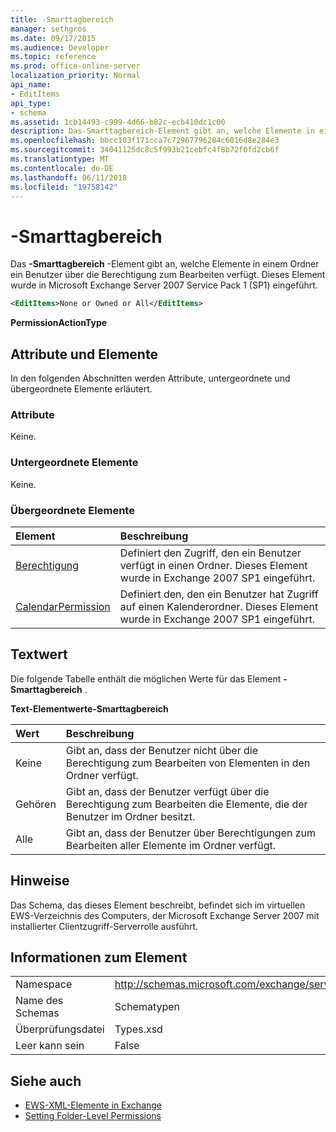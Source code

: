 ```yaml
---
title: -Smarttagbereich
manager: sethgros
ms.date: 09/17/2015
ms.audience: Developer
ms.topic: reference
ms.prod: office-online-server
localization_priority: Normal
api_name:
- EditItems
api_type:
- schema
ms.assetid: 1cb14493-c999-4d66-b82c-ecb410dc1c00
description: Das-Smarttagbereich-Element gibt an, welche Elemente in einem Ordner ein Benutzer über die Berechtigung zum Bearbeiten verfügt. Dieses Element wurde in Microsoft Exchange Server 2007 Service Pack 1 (SP1) eingeführt.
ms.openlocfilehash: bbcc103f171cca7c72967796284c6016d8e284e3
ms.sourcegitcommit: 34041125dc8c5f993b21cebfc4f8b72f0fd2cb6f
ms.translationtype: MT
ms.contentlocale: de-DE
ms.lasthandoff: 06/11/2018
ms.locfileid: "19758142"
---
```

# <a name="edititems"></a>-Smarttagbereich

Das **-Smarttagbereich** -Element gibt an, welche Elemente in einem Ordner ein Benutzer über die Berechtigung zum Bearbeiten verfügt. Dieses Element wurde in Microsoft Exchange Server 2007 Service Pack 1 (SP1) eingeführt. 
  
```xml
<EditItems>None or Owned or All</EditItems>
```

 **PermissionActionType**
## <a name="attributes-and-elements"></a>Attribute und Elemente

In den folgenden Abschnitten werden Attribute, untergeordnete und übergeordnete Elemente erläutert.
  
### <a name="attributes"></a>Attribute

Keine.
  
### <a name="child-elements"></a>Untergeordnete Elemente

Keine.
  
### <a name="parent-elements"></a>Übergeordnete Elemente

|**Element**|**Beschreibung**|
|:-----|:-----|
|[Berechtigung](permission.md) <br/> |Definiert den Zugriff, den ein Benutzer verfügt in einen Ordner. Dieses Element wurde in Exchange 2007 SP1 eingeführt.  <br/> |
|[CalendarPermission](calendarpermission.md) <br/> |Definiert den, den ein Benutzer hat Zugriff auf einen Kalenderordner. Dieses Element wurde in Exchange 2007 SP1 eingeführt.  <br/> |
   
## <a name="text-value"></a>Textwert

Die folgende Tabelle enthält die möglichen Werte für das Element **-Smarttagbereich** . 
  
**Text-Elementwerte-Smarttagbereich**

|**Wert**|**Beschreibung**|
|:-----|:-----|
|Keine  <br/> |Gibt an, dass der Benutzer nicht über die Berechtigung zum Bearbeiten von Elementen in den Ordner verfügt.  <br/> |
|Gehören  <br/> |Gibt an, dass der Benutzer verfügt über die Berechtigung zum Bearbeiten die Elemente, die der Benutzer im Ordner besitzt.  <br/> |
|Alle  <br/> |Gibt an, dass der Benutzer über Berechtigungen zum Bearbeiten aller Elemente im Ordner verfügt.  <br/> |
   
## <a name="remarks"></a>Hinweise

Das Schema, das dieses Element beschreibt, befindet sich im virtuellen EWS-Verzeichnis des Computers, der Microsoft Exchange Server 2007 mit installierter Clientzugriff-Serverrolle ausführt.
  
## <a name="element-information"></a>Informationen zum Element

|||
|:-----|:-----|
|Namespace  <br/> |http://schemas.microsoft.com/exchange/services/2006/types  <br/> |
|Name des Schemas  <br/> |Schematypen  <br/> |
|Überprüfungsdatei  <br/> |Types.xsd  <br/> |
|Leer kann sein  <br/> |False  <br/> |
   
## <a name="see-also"></a>Siehe auch

- [EWS-XML-Elemente in Exchange](ews-xml-elements-in-exchange.md)
- [Setting Folder-Level Permissions](http://msdn.microsoft.com/library/c7530e86-5112-401c-b10a-9c054ae59f07%28Office.15%29.aspx)

